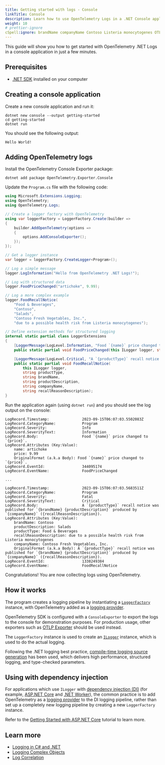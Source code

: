 ```yaml
---
title: Getting started with logs - Console
linkTitle: Console
description: Learn how to use OpenTelemetry Logs in a .NET Console application
weight: 10
# prettier-ignore
cSpell:ignore: brandName companyName Contoso Listeria monocytogenes OTLP productDescription recallReasonDescription
---
```


This guide will show you how to get started with OpenTelemetry .NET Logs in a
console application in just a few minutes.

## Prerequisites

- [.NET SDK](https://dotnet.microsoft.com/download) installed on your computer

## Creating a console application

Create a new console application and run it:

```shell
dotnet new console --output getting-started
cd getting-started
dotnet run
```

You should see the following output:

```text
Hello World!
```

## Adding OpenTelemetry logs

Install the OpenTelemetry Console Exporter package:

```shell
dotnet add package OpenTelemetry.Exporter.Console
```

Update the `Program.cs` file with the following code:

```csharp
using Microsoft.Extensions.Logging;
using OpenTelemetry;
using OpenTelemetry.Logs;

// Create a logger factory with OpenTelemetry
using var loggerFactory = LoggerFactory.Create(builder =>
{
    builder.AddOpenTelemetry(options =>
    {
        options.AddConsoleExporter();
    });
});

// Get a logger instance
var logger = loggerFactory.CreateLogger<Program>();

// Log a simple message
logger.LogInformation("Hello from OpenTelemetry .NET Logs!");

// Log with structured data
logger.FoodPriceChanged("artichoke", 9.99);

// Log a more complex example
logger.FoodRecallNotice(
    "Food & Beverages",
    "Contoso",
    "Salads",
    "Contoso Fresh Vegetables, Inc.",
    "due to a possible health risk from Listeria monocytogenes");

// Define extension methods for structured logging
internal static partial class LoggerExtensions
{
    [LoggerMessage(LogLevel.Information, "Food `{name}` price changed to `{price}`.")]
    public static partial void FoodPriceChanged(this ILogger logger, string name, double price);

    [LoggerMessage(LogLevel.Critical, "A `{productType}` recall notice was published for `{brandName} {productDescription}` produced by `{companyName}` ({recallReasonDescription}).")]
    public static partial void FoodRecallNotice(
        this ILogger logger,
        string productType,
        string brandName,
        string productDescription,
        string companyName,
        string recallReasonDescription);
}
```

Run the application again (using `dotnet run`) and you should see the log output
on the console:

```text
LogRecord.Timestamp:               2023-09-15T06:07:03.5502083Z
LogRecord.CategoryName:            Program
LogRecord.Severity:                Info
LogRecord.SeverityText:            Information
LogRecord.Body:                    Food `{name}` price changed to `{price}`.
LogRecord.Attributes (Key:Value):
    name: artichoke
    price: 9.99
    OriginalFormat (a.k.a Body): Food `{name}` price changed to `{price}`.
LogRecord.EventId:                 344095174
LogRecord.EventName:               FoodPriceChanged

...

LogRecord.Timestamp:               2023-09-15T06:07:03.5683511Z
LogRecord.CategoryName:            Program
LogRecord.Severity:                Fatal
LogRecord.SeverityText:            Critical
LogRecord.Body:                    A `{productType}` recall notice was published for `{brandName} {productDescription}` produced by `{companyName}` ({recallReasonDescription}).
LogRecord.Attributes (Key:Value):
    brandName: Contoso
    productDescription: Salads
    productType: Food & Beverages
    recallReasonDescription: due to a possible health risk from Listeria monocytogenes
    companyName: Contoso Fresh Vegetables, Inc.
    OriginalFormat (a.k.a Body): A `{productType}` recall notice was published for `{brandName} {productDescription}` produced by `{companyName}` ({recallReasonDescription}).
LogRecord.EventId:                 1338249384
LogRecord.EventName:               FoodRecallNotice
```

Congratulations! You are now collecting logs using OpenTelemetry.

## How it works

The program creates a logging pipeline by instantiating a
[`LoggerFactory`](https://docs.microsoft.com/dotnet/api/microsoft.extensions.logging.iloggerfactory)
instance, with OpenTelemetry added as a
[logging provider](https://docs.microsoft.com/dotnet/core/extensions/logging-providers).

OpenTelemetry SDK is configured with a `ConsoleExporter` to export the logs to
the console for demonstration purposes. For production usage, other exporters
such as
[OTLP Exporter](https://github.com/open-telemetry/opentelemetry-dotnet/tree/main/src/OpenTelemetry.Exporter.OpenTelemetryProtocol)
should be used instead.

The `LoggerFactory` instance is used to create an
[`ILogger`](https://docs.microsoft.com/dotnet/api/microsoft.extensions.logging.ilogger)
instance, which is used to do the actual logging.

Following the .NET logging best practice,
[compile-time logging source generation](https://docs.microsoft.com/dotnet/core/extensions/logger-message-generator)
has been used, which delivers high performance, structured logging, and
type-checked parameters.

## Using with dependency injection

For applications which use `ILogger` with
[dependency injection (DI)](https://learn.microsoft.com/dotnet/core/extensions/dependency-injection)
(for example, [ASP.NET Core](https://learn.microsoft.com/aspnet/core) and
[.NET Worker](https://learn.microsoft.com/dotnet/core/extensions/workers)), the
common practice is to add OpenTelemetry as a
[logging provider](https://docs.microsoft.com/dotnet/core/extensions/logging-providers)
to the DI logging pipeline, rather than set up a completely new logging pipeline
by creating a new `LoggerFactory` instance.

Refer to the
[Getting Started with ASP.NET Core](/docs/languages/dotnet/logs/getting-started-aspnetcore/)
tutorial to learn more.

## Learn more

- [Logging in C# and .NET](https://learn.microsoft.com/dotnet/core/extensions/logging)
- [Logging Complex Objects](/docs/languages/dotnet/logs/complex-objects/)
- [Log Correlation](/docs/languages/dotnet/logs/correlation/)
